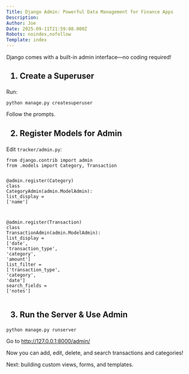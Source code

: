 ```yaml
---
Title: Django Admin: Powerful Data Management for Finance Apps
Description: 
Author: Joe
Date: 2025-09-11T21:59:08.000Z
Robots: noindex,nofollow
Template: index
---
```

<p>Django comes with a built-in admin interface—no coding required!</p>




<h2>
  
  
  1. <strong>Create a Superuser</strong>
</h2>

<p>Run:<br>
</p>

<div class="highlight js-code-highlight">
<pre class="highlight shell"><code>python manage.py createsuperuser
</code></pre>

</div>



<p>Follow the prompts.</p>




<h2>
  
  
  2. <strong>Register Models for Admin</strong>
</h2>

<p>Edit <code>tracker/admin.py</code>:<br>
</p>

<div class="highlight js-code-highlight">
<pre class="highlight python"><code><span class="kn">from</span> <span class="n">django.contrib</span> <span class="kn">import</span> <span class="n">admin</span>
<span class="kn">from</span> <span class="n">.models</span> <span class="kn">import</span> <span class="n">Category</span><span class="p">,</span> <span class="n">Transaction</span>

<span class="nd">@admin.register</span><span class="p">(</span><span class="n">Category</span><span class="p">)</span>
<span class="k">class</span> <span class="nc">CategoryAdmin</span><span class="p">(</span><span class="n">admin</span><span class="p">.</span><span class="n">ModelAdmin</span><span class="p">):</span>
    <span class="n">list_display</span> <span class="o">=</span> <span class="p">[</span><span class="sh">'</span><span class="s">name</span><span class="sh">'</span><span class="p">]</span>

<span class="nd">@admin.register</span><span class="p">(</span><span class="n">Transaction</span><span class="p">)</span>
<span class="k">class</span> <span class="nc">TransactionAdmin</span><span class="p">(</span><span class="n">admin</span><span class="p">.</span><span class="n">ModelAdmin</span><span class="p">):</span>
    <span class="n">list_display</span> <span class="o">=</span> <span class="p">[</span><span class="sh">'</span><span class="s">date</span><span class="sh">'</span><span class="p">,</span> <span class="sh">'</span><span class="s">transaction_type</span><span class="sh">'</span><span class="p">,</span> <span class="sh">'</span><span class="s">category</span><span class="sh">'</span><span class="p">,</span> <span class="sh">'</span><span class="s">amount</span><span class="sh">'</span><span class="p">]</span>
    <span class="n">list_filter</span> <span class="o">=</span> <span class="p">[</span><span class="sh">'</span><span class="s">transaction_type</span><span class="sh">'</span><span class="p">,</span> <span class="sh">'</span><span class="s">category</span><span class="sh">'</span><span class="p">,</span> <span class="sh">'</span><span class="s">date</span><span class="sh">'</span><span class="p">]</span>
    <span class="n">search_fields</span> <span class="o">=</span> <span class="p">[</span><span class="sh">'</span><span class="s">notes</span><span class="sh">'</span><span class="p">]</span>
</code></pre>

</div>






<h2>
  
  
  3. <strong>Run the Server &amp; Use Admin</strong>
</h2>



<div class="highlight js-code-highlight">
<pre class="highlight shell"><code>python manage.py runserver
</code></pre>

</div>



<p>Go to <a href="http://127.0.0.1:8000/admin/" rel="noopener noreferrer">http://127.0.0.1:8000/admin/</a></p>




<p>Now you can add, edit, delete, and search transactions and categories!</p>




<p>Next: building custom views, forms, and templates.</p>




